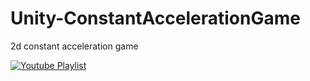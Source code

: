 # Unity-ConstantAccelerationGame
2d constant acceleration game

[![Youtube Playlist](https://img.youtube.com/vi/RgpsgtrSCGA/0.jpg)](https://www.youtube.com/embed/videoseries?list=PLAYsAQqXdjm27TpX7uR4its2Fkc7U1iDf)
